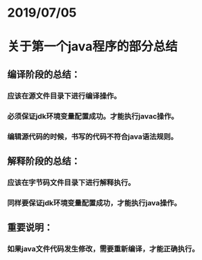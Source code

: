 # 2019/07/05

# 关于第一个java程序的部分总结

## 编译阶段的总结：

### 应该在源文件目录下进行编译操作。

### 必须保证jdk环境变量配置成功。才能执行javac操作。

### 编辑源代码的时候，书写的代码不符合java语法规则。

## 解释阶段的总结：

### 应该在字节码文件目录下进行解释执行。

### 同样要保证jdk环境变量配置成功，才能执行java操作。

## 重要说明：

### 如果java文件代码发生修改，需要重新编译，才能正确执行。